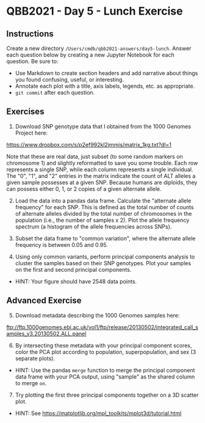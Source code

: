 # QBB2021 - Day 5 - Lunch Exercise

## Instructions

Create a new directory `/Users/cmdb/qbb2021-answers/day5-lunch`. Answer each question below by creating a new Jupyter Notebook for each question. Be sure to:

- Use Markdown to create section headers and add narrative about things you found confusing, useful, or interesting.
- Annotate each plot with a title, axis labels, legends, etc. as appropriate.
- `git commit` after each question.

## Exercises

1. Download SNP genotype data that I obtained from the 1000 Genomes Project here:

https://www.dropbox.com/s/p2ef992kl2jmmis/matrix_1kg.txt?dl=1

Note that these are real data, just subset (to some random markers on chromosome 1) and slightly reformatted to save you some trouble. Each row represents a single SNP, while each column represents a single individual. The "0", "1", and "2" entries in the matrix indicate the count of ALT alleles a given sample possesses at a given SNP. Because humans are diploids, they can possess either 0, 1, or 2 copies of a given alternate allele.

2. Load the data into a pandas data frame. Calculate the "alternate allele frequency" for each SNP. This is defined as the total number of counts of alternate alleles divided by the total number of chromosomes in the population (i.e., the number of samples x 2). Plot the allele frequency spectrum (a histogram of the allele frequencies across SNPs).

3. Subset the data frame to "common variation", where the alternate allele frequency is between 0.05 and 0.95.

4. Using only common variants, perform principal components analysis to cluster the samples based on their SNP genotypes. Plot your samples on the first and second principal components.
  - HINT: Your figure should have 2548 data points.

## Advanced Exercise

5. Download metadata describing the 1000 Genomes samples here:

ftp://ftp.1000genomes.ebi.ac.uk/vol1/ftp/release/20130502/integrated_call_samples_v3.20130502.ALL.panel

6. By intersecting these metadata with your principal component scores, color the PCA plot according to population, superpopulation, and sex (3 separate plots).
  - HINT: Use the pandas `merge` function to merge the principal component data frame with your PCA output, using "sample" as the shared column to merge `on`.

7. Try plotting the first three principal components together on a 3D scatter plot.
  - HINT: See https://matplotlib.org/mpl_toolkits/mplot3d/tutorial.html
